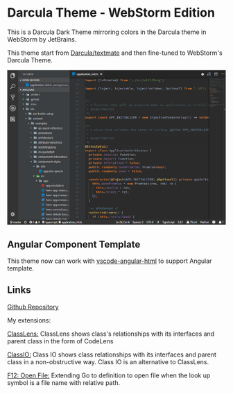 # Darcula Theme - WebStorm Edition

This is a Darcula Dark Theme mirroring colors in the Darcula theme in WebStorm by JetBrains.

This theme start from [Darcula/textmate](https://github.com/Darcula/textmate/blob/master/Darcula.tmTheme) and then fine-tuned to WebStorm's Darcula Theme.

![Screenshot](./Screenshot_1.png)

## Angular Component Template

This theme now can work with [vscode-angular-html](https://marketplace.visualstudio.com/items?itemName=ghaschel.vscode-angular-html) to support Angular template.

## Links

[Github Repository](https://www.github.com/rexebin/Darcula)

My extensions:

[ClassLens:](https://marketplace.visualstudio.com/items?itemName=rexebin.classlens) ClassLens shows class's relationships with its interfaces and parent class in the form of CodeLens

[ClassIO:](https://marketplace.visualstudio.com/items?itemName=rexebin.classio) Class IO shows class relationships with its interfaces and parent class in a non-obstructive way. Class IO is an alternative to ClassLens.

[F12: Open File:](https://marketplace.visualstudio.com/items?itemName=rexebin.f12-open-file) Extending Go to definition to open file when the look up symbol is a file name with relative path.

